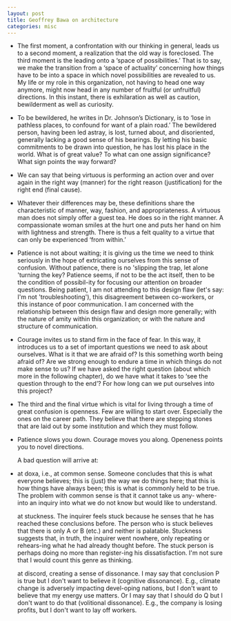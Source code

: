```yaml
---
layout: post
title: Geoffrey Bawa on architecture
categories: misc
---
```

- The first moment, a confrontation with our thinking in general, leads us to a second moment, a realization that the old way is foreclosed. The third moment is the leading onto a ‘space of possibilities.’ That is to say, we make the transition from a ‘space of actuality’ concerning how things have to be into a space in which novel possibilities are revealed to us. My life or my role in this organization, not having to head one way anymore, might now head in any number of fruitful (or unfruitful) directions. In this instant, there is exhilaration as well as caution, bewilderment as well as curiosity.

- To be bewildered, he writes in Dr. Johnson’s Dictionary, is to ‘lose in pathless places, to confound for want of a plain road.’ The bewildered person, having been led astray, is lost, turned about, and disoriented, generally lacking a good sense of his bearings. By letting his basic commitments to be drawn into question, he has lost his place in the world. What is of great value? To what can one assign significance? What sign points the way forward?

- We can say that being virtuous is performing an action over and over again in the right way (manner) for the right reason (justification) for the right end (final cause). 
  
- Whatever their differences may be, these definitions share the characteristic of manner, way, fashion, and appropriateness. A virtuous man does not simply offer a guest tea. He does so in the right manner. A compassionate woman smiles at the hurt one and puts her hand on him with lightness and strength. There is thus a felt quality to a virtue that can only be experienced ‘from within.’
  
- Patience is not about waiting; it is giving us the time we need to think seriously in the hope of extricating ourselves from this sense of confusion. Without patience, there is no 'slipping the trap, let alone 'turning the key? Patience seems, if not to be the act itself, then to be the condition of possibil-ity for focusing our attention on broader questions. Being patient, I am not attending to this design flaw (let's say: I'm not 'troubleshooting'), this disagreement between co-workers, or this instance of poor communication. I am concerned with the relationship between this design flaw and design more generally; with the nature of amity within this organization; or with the nature and structure of communication.

-  Courage invites us to stand firm in the face of fear. In this way, it introduces us to a set of important questions we need to ask about ourselves. What is it that we are afraid of? Is this something worth being afraid of?  Are we strong enough to endure a time in which things do not make sense to us?  If we have asked the right question (about which more in the following chapter), do we have what it takes to ‘see the question through to the end’? For how long can we put ourselves into this project?
  
- The third and the final virtue which is vital for living through a time of great confusion is openness. Few are willing to start over. Especially the ones on the career path. They believe that there are stepping stones that are laid out by some institution and which they must follow. 
  
- Patience slows you down. Courage moves you along. Openeness points you to novel directions.
  
  
  A bad question will arrive at:
  
- at doxa, i.e., at common sense. Someone concludes that this is what everyone believes; this is (just) the way we do things here; that this is how things have always been; this is what is commonly held to be true. The problem with common sense is that it cannot take us any- where-into an inquiry into what we do not know but would like to understand. 
  
  at stuckness. The inquirer feels stuck because he senses that he has reached these conclusions before. The person who is stuck believes that there is only A or B (etc.) and neither is palatable. Stuckness suggests that, in truth, the inquirer went nowhere, only repeating or rehears-ing what he had already thought before. The stuck person is perhaps doing no more than register-ing his dissatisfaction. I'm not sure that I would count this genre as thinking.
  
  at discord, creating a sense of dissonance. I may say that conclusion P is true but I don't want to believe it (cognitive dissonance). E.g., climate change is adversely impacting devel-oping nations, but I don't want to believe that my energy use matters. Or I may say that I should do Q but I don't want to do that (volitional dissonance). E.g., the company is losing profits, but I don't want to lay off workers.










